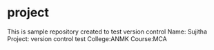 # project
This is sample repository created to test version control
Name: Sujitha
Project: version control test
College:ANMK
Course:MCA

